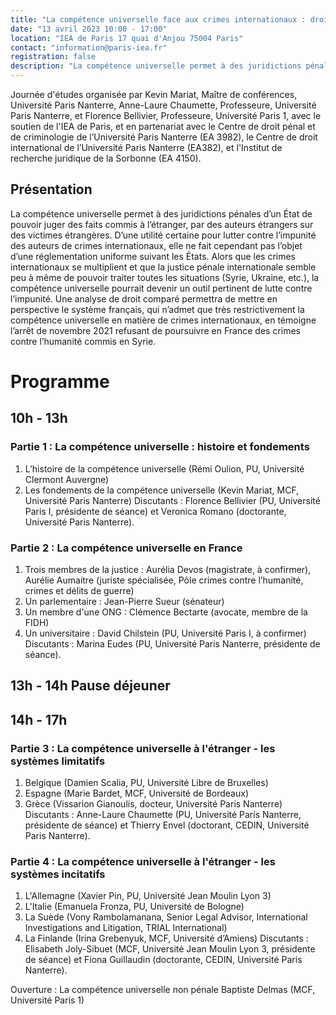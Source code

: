 ```yaml
---
title: "La compétence universelle face aux crimes internationaux : droit français et droit comparé"
date: "13 avril 2023 10:00 - 17:00"
location: "IEA de Paris 17 quai d'Anjou 75004 Paris"
contact: "information@paris-iea.fr"
registration: false
description: "La compétence universelle permet à des juridictions pénales d’un État de pouvoir juger des faits commis à l’étranger, par des auteurs étrangers sur des victimes étrangères."
---
```


Journée d'études organisée par Kevin Mariat, Maître de conférences, Université Paris Nanterre, Anne-Laure Chaumette, Professeure, Université Paris Nanterre, et Florence Bellivier, Professeure, Université Paris 1, avec le soutien de l'IEA de Paris, et en partenariat avec le Centre de droit pénal et de criminologie de l’Université Paris Nanterre (EA 3982), le Centre de droit international de l’Université Paris Nanterre (EA382), et l'Institut de recherche juridique de la Sorbonne (EA 4150).

## Présentation

La compétence universelle permet à des juridictions pénales d’un État de pouvoir juger des faits commis à l’étranger, par des auteurs étrangers sur des victimes étrangères. D’une utilité certaine pour lutter contre l’impunité des auteurs de crimes internationaux, elle ne fait cependant pas l’objet d’une réglementation uniforme suivant les États.
Alors que les crimes internationaux se multiplient et que la justice pénale internationale semble peu à même de pouvoir traiter toutes les situations (Syrie, Ukraine, etc.), la compétence universelle pourrait devenir un outil pertinent de lutte contre l’impunité.
Une analyse de droit comparé permettra de mettre en perspective le système français, qui n’admet que très restrictivement la compétence universelle en matière de crimes internationaux, en témoigne l’arrêt de novembre 2021 refusant de poursuivre en France des crimes contre l’humanité commis en Syrie.

# Programme

## 10h - 13h

### Partie 1 : La compétence universelle : histoire et fondements

1. L’histoire de la compétence universelle (Rémi Oulion, PU, Université Clermont Auvergne)
2. Les fondements de la compétence universelle (Kevin Mariat, MCF, Université Paris Nanterre)
   Discutants : Florence Bellivier (PU, Université Paris I, présidente de séance) et Veronica Romano (doctorante, Université Paris Nanterre).

### Partie 2 : La compétence universelle en France

1. Trois membres de la justice : Aurélia Devos (magistrate, à confirmer), Aurélie Aumaitre (juriste spécialisée, Pôle crimes contre l’humanité, crimes et délits de guerre)
2. Un parlementaire : Jean-Pierre Sueur (sénateur)
3. Un membre d'une ONG : Clémence Bectarte (avocate, membre de la FIDH)
4. Un universitaire : David Chilstein (PU, Université Paris I, à confirmer)
   Discutants : Marina Eudes (PU, Université Paris Nanterre, présidente de séance).

## 13h - 14h Pause déjeuner

## 14h - 17h

### Partie 3 : La compétence universelle à l'étranger - les systèmes limitatifs

1. Belgique (Damien Scalia, PU, Université Libre de Bruxelles)
2. Espagne (Marie Bardet, MCF, Université de Bordeaux)
3. Grèce (Vissarion Gianoulis, docteur, Université Paris Nanterre)
   Discutants : Anne-Laure Chaumette (PU, Université Paris Nanterre, présidente de séance) et Thierry Envel (doctorant, CEDIN, Université Paris Nanterre).

### Partie 4 : La compétence universelle à l'étranger - les systèmes incitatifs

1. L'Allemagne (Xavier Pin, PU, Université Jean Moulin Lyon 3)
2. L'Italie (Emanuela Fronza, PU, Université de Bologne)
3. La Suède (Vony Rambolamanana, Senior Legal Advisor, International Investigations and Litigation, TRIAL International)
4. La Finlande (Irina Grebenyuk, MCF, Université d’Amiens)
   Discutants : Elisabeth Joly-Sibuet (MCF, Université Jean Moulin Lyon 3, présidente de séance) et Fiona Guillaudin (doctorante, CEDIN, Université Paris Nanterre).

Ouverture : La compétence universelle non pénale
Baptiste Delmas (MCF, Université Paris 1)
